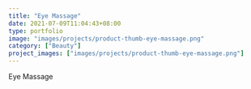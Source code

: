 ```yaml
---
title: "Eye Massage"
date: 2021-07-09T11:04:43+08:00
type: portfolio
image: "images/projects/product-thumb-eye-massage.png"
category: ["Beauty"]
project_images: ["images/projects/product-thumb-eye-massage.png"]
---
```


Eye Massage